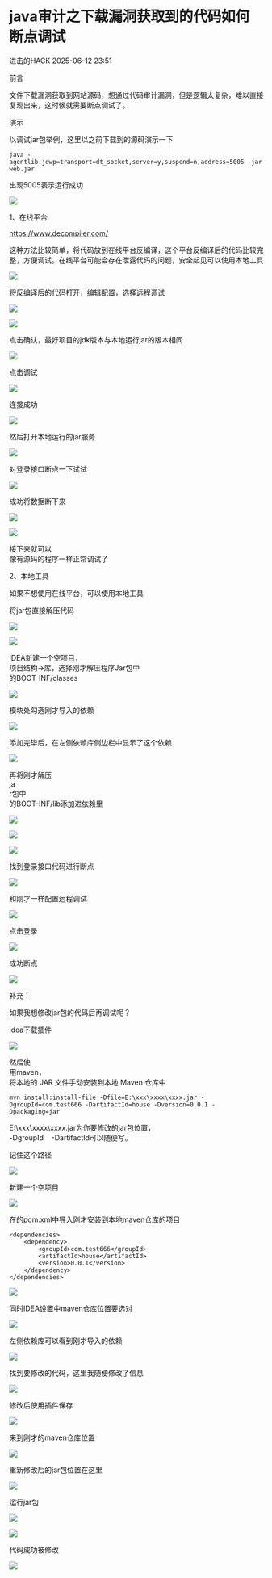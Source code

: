 #  java审计之下载漏洞获取到的代码如何断点调试  
 进击的HACK   2025-06-12 23:51  
  
前言  
  
文件下载漏洞获取到网站源码，想通过代码审计漏洞，但是逻辑太复杂，难以直接复现出来，这时候就需要断点调试了。  
  
  
演示  
  
以调试jar包举例，这里以之前下载到的源码演示一下  
```
java -agentlib:jdwp=transport=dt_socket,server=y,suspend=n,address=5005 -jar web.jar
```  
  
出现5005表示运行成功  
  
![](https://mmbiz.qpic.cn/mmbiz_png/fp1zrrz1Uib8tyK0eV6CBVZ2gOveAajZjlFaogJzd1d1XMNTMQntpu7TmauZ8fp9aXyhGLUIOEyHic3icLnlRR4lQ/640?wx_fmt=png&from=appmsg "")  
  
1、在线平台  
  
https://www.decompiler.com/  
  
这种方法比较简单，将代码放到在线平台反编译，这个平台反编译后的代码比较完整，方便调试。在线平台可能会存在泄露代码的问题，安全起见可以使用本地工具  
  
![](https://mmbiz.qpic.cn/mmbiz_png/fp1zrrz1Uib8tyK0eV6CBVZ2gOveAajZjhChcQRu987mlnS1avgLoBOHIXOTzzldbkmSLKeh6Dp47icqchx8bvKA/640?wx_fmt=png&from=appmsg "")  
  
将反编译后的代码打开，编辑配置，选择远程调试  
  
![](https://mmbiz.qpic.cn/mmbiz_png/fp1zrrz1Uib8tyK0eV6CBVZ2gOveAajZjc2yNwAnG0LIVESAvrSzBiazlmHEvBJWdvlcIRheXyPs8bhbYSBDspaA/640?wx_fmt=png&from=appmsg "")  
  
![](https://mmbiz.qpic.cn/mmbiz_png/fp1zrrz1Uib8tyK0eV6CBVZ2gOveAajZjmKxlQs34uoPtz4az3QnQDpel6AFPnWqKtWSGNusEtzOsn3M3VOLwog/640?wx_fmt=png&from=appmsg "")  
  
点击确认，最好项目的jdk版本与本地运行jar的版本相同  
  
![](https://mmbiz.qpic.cn/mmbiz_png/fp1zrrz1Uib8tyK0eV6CBVZ2gOveAajZjXibNdLgvlN2wsKZPhsMPXFfhflSia9rp29a74lksojklrXgKn3JSzoyA/640?wx_fmt=png&from=appmsg "")  
  
点击调试  
  
![](https://mmbiz.qpic.cn/mmbiz_png/fp1zrrz1Uib8tyK0eV6CBVZ2gOveAajZjvKRWHib1SY5T1t1TWgYFnxlslrO3QCdsS6jeWmoVndvlNGHXFj8Zayw/640?wx_fmt=png&from=appmsg "")  
  
连接成功  
  
![](https://mmbiz.qpic.cn/mmbiz_png/fp1zrrz1Uib8tyK0eV6CBVZ2gOveAajZjld30GQLUqDQhPEAE1ia2xGpTsTx6rnb6eU6uP66icuoMAMyNO5p6y0qA/640?wx_fmt=png&from=appmsg "")  
  
然后打开本地运行的jar服务  
  
![](https://mmbiz.qpic.cn/mmbiz_png/fp1zrrz1Uib8tyK0eV6CBVZ2gOveAajZjicK8KPoPIDRfB4Fn9db1NE1mrFf4mKCALRicuqhGicMXib3cDv5MCrBicYQ/640?wx_fmt=png&from=appmsg "")  
  
对登录接口断点一下试试  
  
![](https://mmbiz.qpic.cn/mmbiz_png/fp1zrrz1Uib8tyK0eV6CBVZ2gOveAajZjXqJibIeZksjT74AaOhpIsLibjBHOoZwxfzDHFAbiacC9YvAldD3Jx9qJQ/640?wx_fmt=png&from=appmsg "")  
  
成功将数据断下来  
  
![](https://mmbiz.qpic.cn/mmbiz_png/fp1zrrz1Uib8tyK0eV6CBVZ2gOveAajZjc0HaB6W6xRB6jYZx3O1c1u8ibLUZdSlht6H8PwLHrUQVibYkZvOavZdA/640?wx_fmt=png&from=appmsg "")  
  
![](https://mmbiz.qpic.cn/mmbiz_png/fp1zrrz1Uib8tyK0eV6CBVZ2gOveAajZjFkKibCsjUNJnWsDnvg1yxXqak6Y4ZmQFicia6iahaTNwj9IICZjuicjDBqw/640?wx_fmt=png&from=appmsg "")  
  
接下来就可以  
像有源码的程序一样正常调试了  
  
2、本地工具  
  
如果不想使用在线平台，可以使用本地工具  
  
将jar包直接解压代码  
  
![](https://mmbiz.qpic.cn/mmbiz_png/fp1zrrz1Uib8tyK0eV6CBVZ2gOveAajZj8RiauYWaNKibqsT0ftsSUqCuRlHVcjJLvEAicKjgS04svg1o5QBEo4PjQ/640?wx_fmt=png&from=appmsg "")  
  
![](https://mmbiz.qpic.cn/mmbiz_png/fp1zrrz1Uib8tyK0eV6CBVZ2gOveAajZjagMws9g42nK0S3NDEGJIiahD1qbnn7dfQuNRmkwnQ7V2yJMlkLrmKZQ/640?wx_fmt=png&from=appmsg "")  
  
  
IDEA新建一个空项目，  
项目结构->库，选择刚才解压程序Jar包中  
的BOOT-INF/classes  
  
![](https://mmbiz.qpic.cn/mmbiz_png/fp1zrrz1Uib8tyK0eV6CBVZ2gOveAajZjc3weh24ko4faSNFS2CJe0Keatciavr2iaabpyCH8NJ7O4I7LsJ2D7caA/640?wx_fmt=png&from=appmsg "")  
  
模块处勾选刚才导入的依赖  
  
![](https://mmbiz.qpic.cn/mmbiz_png/fp1zrrz1Uib8tyK0eV6CBVZ2gOveAajZjkoPMyQglUF94roCScfWiciasgtDwJHajOAQ4L2pcROLiaP3z7xv8hKNzQ/640?wx_fmt=png&from=appmsg "")  
  
添加完毕后，在左侧依赖库侧边栏中显示了这个依赖  
  
![](https://mmbiz.qpic.cn/mmbiz_png/fp1zrrz1Uib8tyK0eV6CBVZ2gOveAajZjuUXhs9HcAHjqgJibqAolUorm4YUwIJwY9ookzU8WR8gEEtm0lclrwTw/640?wx_fmt=png&from=appmsg "")  
  
再将刚才解压  
ja  
r包中  
的BOOT-INF/lib添加进依赖里  
  
![](https://mmbiz.qpic.cn/mmbiz_png/fp1zrrz1Uib8tyK0eV6CBVZ2gOveAajZjIaM2ppw29sjlo5T35cOfQszvPP2tbGRZMZDWoKibqlPUt2gBrotCibibA/640?wx_fmt=png&from=appmsg "")  
  
![](https://mmbiz.qpic.cn/mmbiz_png/fp1zrrz1Uib8tyK0eV6CBVZ2gOveAajZj76oYnLxBzG4JZjgIFabwe7qZWJa0VKibZPzl0dc6Y0XKBv1Ng5mTpvg/640?wx_fmt=png&from=appmsg "")  
  
![](https://mmbiz.qpic.cn/mmbiz_png/fp1zrrz1Uib8tyK0eV6CBVZ2gOveAajZjLLfiaAHnK17cxFZyxSldsIlA6qTtFqZThKcc9apwrTiakIY1gKY3ibM0g/640?wx_fmt=png&from=appmsg "")  
  
找到登录接口代码进行断点  
  
![](https://mmbiz.qpic.cn/mmbiz_png/fp1zrrz1Uib8tyK0eV6CBVZ2gOveAajZjx9LBS3mAKZEyWtG12RGZnKicWWYHXPPepDL7u5iave0pqCfhxEIHxVnA/640?wx_fmt=png&from=appmsg "")  
  
和刚才一样配置远程调试  
  
![](https://mmbiz.qpic.cn/mmbiz_png/fp1zrrz1Uib8tyK0eV6CBVZ2gOveAajZjvdTNr4bz5dZLUKQpGsCqfY67UhIVGob51m7SGibP2xwxx3cswibGj9SQ/640?wx_fmt=png&from=appmsg "")  
  
点击登录  
  
![](https://mmbiz.qpic.cn/mmbiz_png/fp1zrrz1Uib8tyK0eV6CBVZ2gOveAajZjibSwVeIAm1CxMykECOQLuG7Aic3KJibydy7dAtjRHccF1tiaYwmMuBjndA/640?wx_fmt=png&from=appmsg "")  
  
成功断点  
  
![](https://mmbiz.qpic.cn/mmbiz_png/fp1zrrz1Uib8tyK0eV6CBVZ2gOveAajZjuMyDrwrzqicLf1CRWibDCOL65dNySkibMqEibJqy8j6icicS9Tn9ibOAt0j7w/640?wx_fmt=png&from=appmsg "")  
  
补充：  
  
如果我想修改jar包的代码后再调试呢？  
  
idea下载插件  
  
![](https://mmbiz.qpic.cn/mmbiz_png/fp1zrrz1Uib8tyK0eV6CBVZ2gOveAajZjmyZk6kxtQdTlGT5uq1rcAfKlF0jtt4Kn5JAyqmoWq5wqpCluyT2WAw/640?wx_fmt=png&from=appmsg "")  
  
然后使  
用maven，  
将本地的 JAR 文件手动安装到本地 Maven 仓库中  
```
mvn install:install-file -Dfile=E:\xxx\xxxx\xxxx.jar -DgroupId=com.test666 -DartifactId=house -Dversion=0.0.1 -Dpackaging=jar
```  
  
E:\xxx\xxxx\xxxx.jar为你要修改的jar包位置，  
-DgroupId    -DartifactId可以随便写。  
  
记住这个路径  
  
![](https://mmbiz.qpic.cn/mmbiz_png/fp1zrrz1Uib8tyK0eV6CBVZ2gOveAajZjCm9GzLQ0UTKjmFRC637zvtDc3Zo9tvZEibBk9lVuy18yhNQmostr7UA/640?wx_fmt=png&from=appmsg "")  
  
新建一个空项目  
  
![](https://mmbiz.qpic.cn/mmbiz_png/fp1zrrz1Uib8tyK0eV6CBVZ2gOveAajZjVMTTVXoF229BwTujoLFnFXibEGJBdbcm2UzlTO1yLZu9LkibXyISRnmQ/640?wx_fmt=png&from=appmsg "")  
  
在的pom.xml中导入刚才安装到本地maven仓库的项目  
```
<dependencies>
    <dependency>
        <groupId>com.test666</groupId>
        <artifactId>house</artifactId>
        <version>0.0.1</version>
    </dependency>
</dependencies>
```  
  
![](https://mmbiz.qpic.cn/mmbiz_png/fp1zrrz1Uib8tyK0eV6CBVZ2gOveAajZjdINrlOPedv9xSXxRYPykezsY7dWG1qpHO3ZIP9zBerlQicpGuy8l5lA/640?wx_fmt=png&from=appmsg "")  
  
同时IDEA设置中maven仓库位置要选对  
  
![](https://mmbiz.qpic.cn/mmbiz_png/fp1zrrz1Uib8tyK0eV6CBVZ2gOveAajZjMLtJEzvIw4vxH2BRR09DpZRmTa9vxySJce1kfFUINPIY2ryyqsq0eQ/640?wx_fmt=png&from=appmsg "")  
  
左侧依赖库可以看到刚才导入的依赖  
  
![](https://mmbiz.qpic.cn/mmbiz_png/fp1zrrz1Uib8tyK0eV6CBVZ2gOveAajZjX8HichdaDbr5Unf5C4VgdYCLmUjng3SBicicHUUCd7ibZfibQHcwrUrDIzg/640?wx_fmt=png&from=appmsg "")  
  
找到要修改的代码，这里我随便修改了信息  
  
![](https://mmbiz.qpic.cn/mmbiz_png/fp1zrrz1Uib8tyK0eV6CBVZ2gOveAajZjfD3HU5HxCYeWR0WObqRQic4GmUQzia0ibDBrvlicVCXywYlmmDlDR4AlTw/640?wx_fmt=png&from=appmsg "")  
  
修改后使用插件保存  
  
![](https://mmbiz.qpic.cn/mmbiz_png/fp1zrrz1Uib8tyK0eV6CBVZ2gOveAajZjKBhPIIUsoja7xKsuw41ia2wxA5wpiabgVoXiaj2KpfA7nOYiaydXQdqONw/640?wx_fmt=png&from=appmsg "")  
  
来到刚才的maven仓库位置  
  
![](https://mmbiz.qpic.cn/mmbiz_png/fp1zrrz1Uib8tyK0eV6CBVZ2gOveAajZjdUKVh3XAYMibBlmVOibR5sEphD5VEVKnqAa2ulFtaNhvRRNlZHwUeYdA/640?wx_fmt=png&from=appmsg "")  
  
重新修改后的jar包位置在这里  
  
![](https://mmbiz.qpic.cn/mmbiz_png/fp1zrrz1Uib8tyK0eV6CBVZ2gOveAajZjtSPN2RhRnwFNzwdcmqXB112FwVElLexYapXKcFGFNKCz5OLzpO1TMg/640?wx_fmt=png&from=appmsg "")  
  
运行jar包  
  
![](https://mmbiz.qpic.cn/mmbiz_png/fp1zrrz1Uib8tyK0eV6CBVZ2gOveAajZj1km6zMIKLTMribyXpOWdqQCcI6r86Jk5pq66OTMibGS6oia0ibGkbuGpicA/640?wx_fmt=png&from=appmsg "")  
  
![](https://mmbiz.qpic.cn/mmbiz_png/fp1zrrz1Uib8tyK0eV6CBVZ2gOveAajZjN7fWcrnic5XL7SlYY4y0kVtzicmURx3ib0VpC2EeXNVXU2GsYIta4zG0Q/640?wx_fmt=png&from=appmsg "")  
  
  
代码成功被修改  
  
![](https://mmbiz.qpic.cn/mmbiz_png/fp1zrrz1Uib8tyK0eV6CBVZ2gOveAajZjKvSysPjibwAIsQo2VCeOqAeiciab9dcicbLsibus5Ttmn5QO3u1Iz9RjrNw/640?wx_fmt=png&from=appmsg "")  
  
  
